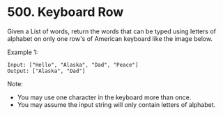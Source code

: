 # 500. Keyboard Row

Given a List of words, return the words that can be typed using letters of alphabet on only one
row's of American keyboard like the image below.

Example 1:

```
Input: ["Hello", "Alaska", "Dad", "Peace"]
Output: ["Alaska", "Dad"]
```

Note:

* You may use one character in the keyboard more than once.
* You may assume the input string will only contain letters of alphabet.
